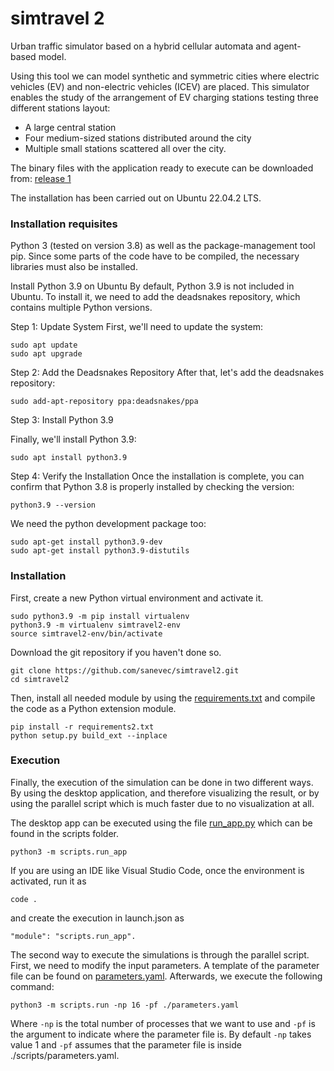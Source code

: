 # simtravel 2
Urban traffic simulator based on a hybrid cellular automata and agent-based model.

Using this tool we can model synthetic and symmetric cities where electric vehicles (EV) and non-electric vehicles (ICEV) are placed. This simulator enables the study of the arrangement of EV charging stations testing three different stations layout:

* A large central station
* Four medium-sized stations distributed around the city
* Multiple small stations scattered all over the city.

The binary files with the application ready to execute can be downloaded from: [release 1](https://github.com/amarogs/simtravel/releases/tag/1.0)

The installation has been carried out on Ubuntu 22.04.2 LTS.

### Installation requisites
Python 3 (tested on version 3.8) as well as the package-management tool pip. Since some parts of the code have to be compiled, the necessary libraries must also be installed.

Install Python 3.9 on Ubuntu
By default, Python 3.9 is not included in Ubuntu. To install it, we need to add the deadsnakes repository, which contains multiple Python versions.

Step 1: Update System
First, we'll need to update the system:

```
sudo apt update
sudo apt upgrade
```

Step 2: Add the Deadsnakes Repository
After that, let's add the deadsnakes repository:

```
sudo add-apt-repository ppa:deadsnakes/ppa
```


Step 3: Install Python 3.9

Finally, we'll install Python 3.9:

```
sudo apt install python3.9
```

Step 4: Verify the Installation
Once the installation is complete, you can confirm that Python 3.8 is properly installed by checking the version:

```
python3.9 --version
```

We need the python development package too:

```
sudo apt-get install python3.9-dev
sudo apt-get install python3.9-distutils
```

### Installation
First, create a new Python virtual environment and activate it.


```
sudo python3.9 -m pip install virtualenv
python3.9 -m virtualenv simtravel2-env
source simtravel2-env/bin/activate
```

Download the git repository if you haven't done so.

```
git clone https://github.com/sanevec/simtravel2.git
cd simtravel2
```

Then, install all needed module by using the [requirements.txt](./requirements.txt) and compile the code as a Python extension module.

```
pip install -r requirements2.txt
python setup.py build_ext --inplace
```

### Execution
Finally, the execution of the simulation can be done in two different ways. By using the desktop application, and therefore visualizing the result, or by using the parallel script which is much faster due to no visualization at all.

The desktop app can be executed using the file [run_app.py](./scripts/run_app.py) which can be found in the scripts folder.


```
python3 -m scripts.run_app
```

If you are using an IDE like Visual Studio Code, once the environment is activated, run it as 

```
code . 
```

and create the execution in launch.json as 
```
"module": "scripts.run_app".
```

The second way to execute the simulations is through the parallel script. 
First, we need to modify the input parameters. A template of the parameter file can be found on [parameters.yaml](./scripts/parameters.yaml). 
Afterwards, we execute the following command:

```
python3 -m scripts.run -np 16 -pf ./parameters.yaml
```

Where `-np` is the total number of processes that we want to use and `-pf` is the argument to indicate where the parameter file is. 
By default `-np` takes value 1 and `-pf` assumes that the parameter file is inside ./scripts/parameters.yaml.
